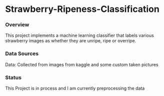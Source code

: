 # Strawberry-Ripeness-Classification

### Overview

This project implements a machine learning classifier that labels various strawberry images as whether they are unripe, ripe or overripe. 

### Data Sources

Data: Collected from images from kaggle and some custom taken pictures

### Status
This Project is in process and I am currently preprocessing the data
